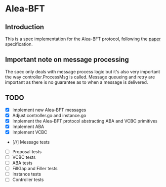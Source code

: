 
# Alea-BFT

## Introduction
This is a spec implementation for the Alea-BFT protocol, following the [paper](https://arxiv.org/abs/2202.02071) specification.

## Important note on message processing
The spec only deals with message process logic but it's also very important the way controller.ProcessMsg is called.
Message queueing and retry are important as there is no guarantee as to when a message is delivered.

## TODO
- [X] Implement new Alea-BFT messages
- [X] Adjust controller.go and instance.go
- [X] Implement the Alea-BFT protocol abstracting ABA and VCBC primitives
- [X] Implement ABA
- [X] Implement VCBC
- [//] Message tests
- [ ] Proposal tests
- [ ] VCBC tests
- [ ] ABA tests
- [ ] FillGap and Filler tests
- [ ] Instance tests
- [ ] Controller tests